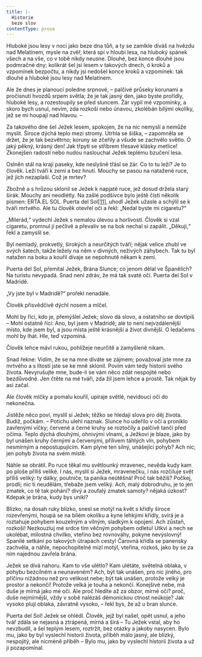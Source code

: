 ```yaml
---
title: |-
  Historie
  beze slov
contentType: prose
---
```


Hluboké jsou lesy v noci jako beze dna tůň, a ty se zamlkle díváš na hvězdu nad Melatínem, mysle na zvěř, která spí v hloubi lesa, na hluboký spánek všech a na vše, co v tobě nikdy neusne. Dlouhé, bez konce dlouhé jsou podmračné dny; kolikrát šel jsi lesem v takových dnech, ó kroků a vzpomínek bezpočtu, a nikdy jsi nedošel konce kroků a vzpomínek: tak dlouhé a hluboké jsou lesy nad Melatínem.

  

Ale že dnes je planoucí poledne srpnové, – palčivé průseky korunami a pročísnutí hvozdů srpem světla; že je tak jasný den, jako byste prořídly, hluboké lesy, a rozestoupily se před sluncem. Žár vypil mé vzpomínky, a skoro bych usnul, nevím, zda rozkoší nebo únavou, zkolébán bílými okolíky, jež se mi houpají nad hlavou. –

Za takového dne šel Ježek lesem, spokojen, že na nic nemyslí a nemůže myslit. Široce dýchá teplo mezi stromy. Utrhla se šiška, – zapomněla se držet, že je tak bezvětrno; koruny se zčeřily a všude se zachvělo světlo. Ó jaký pěkný, krásný den! Jak třpytí se stříbrem třesavé klásky metlice! Zkonejšen radostí nebo nudou naslouchal Ježek teplému bzučení lesa.

Oslněn stál na kraji paseky, kde neslyšně třásl se žár. Co to tu leží? Je to člověk. Leží tváří k zemi a bez hnutí. Mouchy se pasou na natažené ruce, jež jich nezaplaší. Což je mrtev?

Zbožně a s hrůzou sklonil se Ježek k napjaté ruce, jež dosud držela starý širák. Mouchy ani neodlétly. Na zašlé podšívce bylo ještě čísti několik písmen: ERTA.EL SOL. Puerta del Sol[\[11\]](./resources/undefined), uhodl Ježek užasle a schýlil se k tváři mrtvého. Ale tu člověk otevřel oči a řekl: „Nedal byste mi cigaretu?“

„Milerád,“ vydechl Ježek s nemalou úlevou a horlivostí. Člověk si vzal cigaretu, promnul ji pečlivě a převaliv se na bok nechal si zapálit. „Děkuji,“ řekl a zamyslil se.

Byl nemladý, prokvetlý, širokých a neurčitých tváří; nějak velice zhubl ve svých šatech, takže ležely na něm v divných, neživých záhybech. Tak tu byl natažen na boku a kouřil dívaje se nepohnutě někam k zemi.

Puerta del Sol, přemítal Ježek, Brána Slunce; co jenom dělal ve Španělích? Na turistu nevypadá. Snad není zdráv, že má tak svaté oči. Puerta del Sol v Madridě.

„Vy jste byl v Madridě?“ prořekl nenadále.

Člověk přisvědčivě dýchl nosem a mlčel.

Mohl by říci, kdo je, přemýšlel Ježek; slovo dá slovo, a ostatního se dovtípíš – Mohl ostatně říci: Ano, byl jsem v Madridě; ale to není nejvzdálenější místo, kde jsem byl, a jsou místa ještě krásnější a život divnější. O ledačems mohl by lhát. Hle, teď vzpomíná.

Člověk lehce mávl rukou, pohlížeje neurčitě a zamyšleně nikam.

Snad řekne: Vidím, že se na mne díváte se zájmem; považoval jste mne za mrtvého a s lítostí jste se ke mně sklonil. Povím vám tedy historii svého života. Nevyrušujte mne, bude-li se vám něco zdát nespojité nebo bezdůvodné. Jen čtěte na mé tváři, zda žil jsem lehce a prostě. Tak nějak by asi začal.

Ale člověk mlčky a pomalu kouřil, upíraje světlé, nevidoucí oči do nekonečna.

Jistěže něco poví, myslil si Ježek; těžko se hledají slova pro děj života. Budiž, počkám. – Potichu ulehl naznak. Slunce ho udeřilo v oči a proniklo zavřenými víčky; červené a černé kruhy se roztočily a palčivě tančí před očima. Teplo dýchá dlouhými, ohnivými vlnami, a Ježkovi je blaze, jako by byl unášen kruhy černými a červenými, přílivem táhlých vln, pohybem nesmírným a nepostupujícím. Kam plyne ten silný, unášející pohyb? Ach nic; jen pohyb života na svém místě.

Náhle se obrátil. Po ruce těkal mu světlounký mravenec, nevěda kudy kam po ploše příliš veliké. I nás, myslil si Ježek, mravenečku, i nás rozčiluje svět příliš veliký: ty dálky, poutníče, ta panika neútěšná! Proč tak běžíš? Počkej, prodli; nic ti neudělám, třebaže jsem veliký. Ach, malý dobrodruhu, je to jen zmatek, co tě tak pohání? divý a zoufalý zmatek samoty? nějaká úzkost? Kdepak je brána, kudy bys unikl?

Blízko, na dosah ruky blízko, snesl se motýl na květ s křídly široce rozevřenými, houpá se na bílém okolíku a kyne lehkými křídly, svírá je a roztahuje pohybem kouzelným a vilným, sladkým k opojení. Ach zůstaň, rozkoši! Nezkouzluj mé srdce tím věčným pohybem odletu! Utkvi a nech se ukolébat, milostná chvilko, vteřino bez rovnováhy, pokyne nevýslovný! Spanilé setkání po takových útrapách cesty! Čarovná křídla se panensky zachvěla, a náhle, nepochopitelně mizí motýl, vteřina, rozkoš, jako by se za ním najednou zavřela brána.

Ježek se dívá nahoru. Kam to vše ulétlo? Kam ulétáte, světelná oblaka, v pohybu bezcílném a neunaveném? Ach, být tak unášen, pro nic jiného, pro příčinu nižádnou než pro velikost nebe; být tak unášen, protože velký je prostor a nekončí! Protože velká je touha a nekončí. Konejšivé nebe, má duše je mírná jako mé oči. Ale proč hledíte až za obzor, mírné oči? proč, duše nejmírnější, vždy v sobě nalézáš démonickou ctnost neúkoje? Jak vysoko plují oblaka, závratně vysoko, – řekl bys, že až u bran slunce.

Puerta del Sol! Ježek se ohlédl. Člověk, jejž byl našel, opět usnul, a jeho tvář zdála se nejasná a ztrápená, mírná a širá – Tu Ježek vstal, aby ho nevzbudil, a šel teplým lesem, roztržit, bez otázky a jakoby nasycen. Bylo mu, jako by byl vyslechl historii života, příběh málo jasný, ale blízký, nespojitý, ale nicméně příběh – Bylo mu, jako by vyslechl historii života a už ji pozapomínal.
